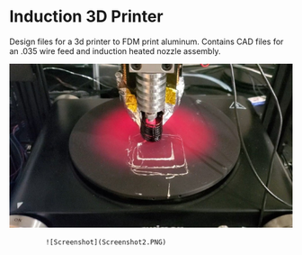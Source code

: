# Induction 3D Printer

Design files for a 3d printer to FDM print aluminum. Contains CAD files for an .035 wire feed and induction heated nozzle assembly.

![Screenshot](Screenshot.jpg)



             ![Screenshot](Screenshot2.PNG)


